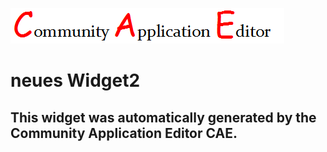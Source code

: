![CAE](https://github.com/cae-development/frontendComponent-neues-Widget2/blob/gh-pages/img/logo.png)  

neues Widget2
===================


This widget was automatically generated by the Community Application Editor CAE.  
---------------
